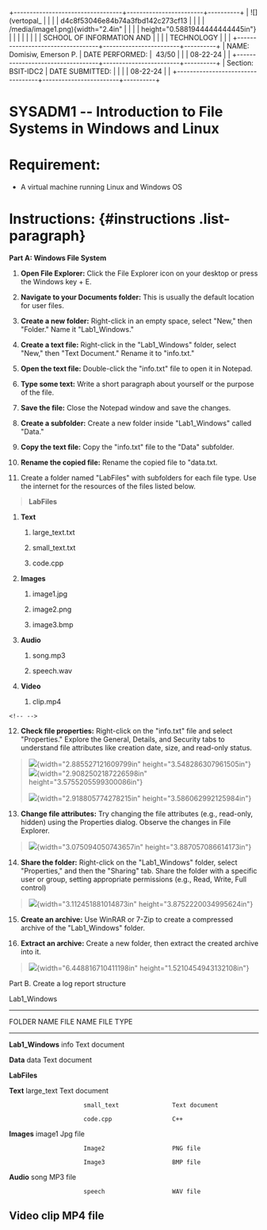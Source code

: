 +----------------------------------+------------------------+----------+
| ![](vertopal_                    |                        |          |
| d4c8f53046e84b74a3fbd142c273cf13 |                        |          |
| /media/image1.png){width="2.4in" |                        |          |
| height="0.5881944444444445in"}   |                        |          |
|                                  |                        |          |
| SCHOOL OF INFORMATION AND        |                        |          |
| TECHNOLOGY                       |                        |          |
+----------------------------------+------------------------+----------+
| NAME: Domisiw, Emerson P.        | DATE PERFORMED:        |  43/50   |
|                                  | 08-22-24               |          |
+----------------------------------+------------------------+----------+
| Section: BSIT-IDC2               | DATE SUBMITTED:        |          |
|                                  | 08-22-24               |          |
+----------------------------------+------------------------+----------+

# SYSADM1 -- Introduction to File Systems in Windows and Linux

# Requirement: 

-   A virtual machine running Linux and Windows OS

# Instructions:  {#instructions .list-paragraph}

**Part A: Windows File System**

1.  **Open File Explorer:** Click the File Explorer icon on your desktop
    or press the Windows key + E.

2.  **Navigate to your Documents folder:** This is usually the default
    location for user files.

3.  **Create a new folder:** Right-click in an empty space, select
    \"New,\" then \"Folder.\" Name it \"Lab1_Windows.\"

4.  **Create a text file:** Right-click in the \"Lab1_Windows\" folder,
    select \"New,\" then \"Text Document.\" Rename it to \"info.txt.\"

5.  **Open the text file:** Double-click the \"info.txt\" file to open
    it in Notepad.

6.  **Type some text:** Write a short paragraph about yourself or the
    purpose of the file.

7.  **Save the file:** Close the Notepad window and save the changes.

8.  **Create a subfolder:** Create a new folder inside \"Lab1_Windows\"
    called \"Data.\"

9.  **Copy the text file:** Copy the \"info.txt\" file to the \"Data\"
    subfolder.

10. **Rename the copied file:** Rename the copied file to \"data.txt.

11. Create a folder named \"LabFiles\" with subfolders for each file
    type. Use the internet for the resources of the files listed below.

> **LabFiles**

1.  **Text**

    1.  large_text.txt

    2.  small_text.txt

    3.  code.cpp

2.  **Images**

    1.  image1.jpg

    2.  image2.png

    3.  image3.bmp

3.  **Audio**

    1.  song.mp3

    2.  speech.wav

4.  **Video**

    1.  clip.mp4

```{=html}
<!-- -->
```
12. **Check file properties:** Right-click on the \"info.txt\" file and
    select \"Properties.\" Explore the General, Details, and Security
    tabs to understand file attributes like creation date, size, and
    read-only status.

> ![](vertopal_d4c8f53046e84b74a3fbd142c273cf13/media/image2.png){width="2.885527121609799in"
> height="3.548286307961505in"}![](vertopal_d4c8f53046e84b74a3fbd142c273cf13/media/image3.png){width="2.9082502187226598in"
> height="3.5755205599300086in"}
>
> ![](vertopal_d4c8f53046e84b74a3fbd142c273cf13/media/image4.png){width="2.918805774278215in"
> height="3.586062992125984in"}

13. **Change file attributes:** Try changing the file attributes (e.g.,
    read-only, hidden) using the Properties dialog. Observe the changes
    in File Explorer.

> ![](vertopal_d4c8f53046e84b74a3fbd142c273cf13/media/image5.png){width="3.075094050743657in"
> height="3.887057086614173in"}

14. **Share the folder:** Right-click on the \"Lab1_Windows\" folder,
    select \"Properties,\" and then the \"Sharing\" tab. Share the
    folder with a specific user or group, setting appropriate
    permissions (e.g., Read, Write, Full control)

> ![](vertopal_d4c8f53046e84b74a3fbd142c273cf13/media/image6.png){width="3.112451881014873in"
> height="3.8752220034995624in"}

15. **Create an archive:** Use WinRAR or 7-Zip to create a compressed
    archive of the \"Lab1_Windows\" folder.

16. **Extract an archive:** Create a new folder, then extract the
    created archive into it.

> ![](vertopal_d4c8f53046e84b74a3fbd142c273cf13/media/image7.png){width="6.448816710411198in"
> height="1.5210454943132108in"}

Part B. Create a log report structure

Lab1_Windows

  ------------------------------------------------------------------------
  FOLDER NAME            FILE NAME                FILE TYPE
  ---------------------- ------------------------ ------------------------
  **Lab1_Windows**       info                     Text document

  **Data**               data                     Text document

  **LabFiles**                                    

  **Text**               large_text               Text document

                         small_text               Text document

                         code.cpp                 C++

                                                  

  **Images**             image1                   Jpg file

                         Image2                   PNG file

                         Image3                   BMP file

                                                  

  **Audio**              song                     MP3 file

                         speech                   WAV file

                                                  

  **Video**              clip                     MP4 file
  ------------------------------------------------------------------------
